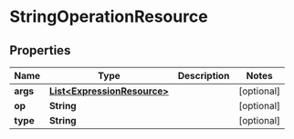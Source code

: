 
# StringOperationResource

## Properties
Name | Type | Description | Notes
------------ | ------------- | ------------- | -------------
**args** | [**List&lt;ExpressionResource&gt;**](ExpressionResource.md) |  |  [optional]
**op** | **String** |  |  [optional]
**type** | **String** |  |  [optional]



